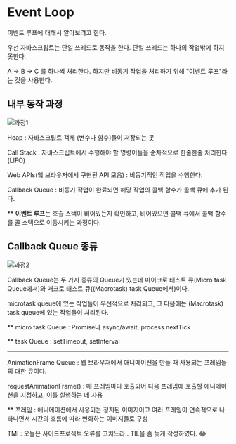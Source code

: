 # Event Loop

이벤트 루프에 대해서 알아보려고 한다.

우선 자바스크립트는 단일 쓰레드로 동작을 한다. 단일 쓰레드는 하나의 작업밖에 하지 못한다.

A -> B -> C 를 하나씩 처리한다. 하지만 비동기 작업을 처리하기 위해 "이벤트 루프"라는 것을 사용한다.

## 내부 동작 과정

![과정1](https://blog.kakaocdn.net/dn/ZPhwH/btsd15BHBgX/EDe61wsY0PBpFAk37PnqT1/img.png)

Heap : 자바스크립트 객체 (변수나 함수)들이 저장되는 곳

Call Stack : 자바스크립트에서 수행해야 할 명령어들을 순차적으로 한줄한줄 처리한다 (LIFO)

Web APIs(웹 브라우저에서 구현된 API 모음) : 비동기적인 작업을 수행한다.

Callback Queue : 비동기 작업이 완료되면 해당 작업의 콜백 함수가 콜백 큐에 추가 된다.

\*\* <b>이벤트 루프</b>는 호출 스택이 비어있는지 확인하고, 비어있으면 콜백 큐에서 콜백 함수를 콜 스택으로 이동시키는 과정이다.

## Callback Queue 종류

![과정2](https://blog.kakaocdn.net/dn/zl8dR/btsaipa7J1Z/ZPFXZZikQbb2s8b1cv6jNk/img.gif)

Callback Queue는 두 가지 종류의 Queue가 있는데
마이크로 태스트 큐(Micro task Queue에서)와 매크로 태스트 큐((Macrotask) task Queue에서)이다.

microtask queue에 있는 작업들이 우선적으로 처리되고, 그 다음에는 (Macrotask) task queue에 있는 작업들이 처리된다.

\*\* micro task Queue : Promise나 async/await, process.nextTick

\*\* task Queue : setTimeout, setInterval

---

AnimationFrame Queue : 웹 브라우저에서 애니메이션을 만들 때 사용되는 프레임들의 대한 큐이다.

requestAnimationFrame() : 매 프레임마다 호출되어 다음 프레임에 호출할 애니메이션을 지정하고, 이를 실행하는 데 사용

\*\* 프레임 : 애니메이션에서 사용되는 정지된 이미지이고 여러 프레임이 연속적으로 나타나면서 시간의 흐름에 따라 변화하는 이미지들로 구성

TMI : 오늘은 사이드프로젝트 오류를 고치느라.. TIL을 좀 늦게 작성하였다. 😂
